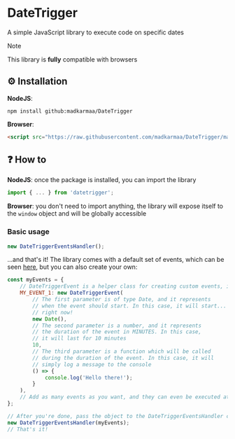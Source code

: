# DateTrigger

A simple JavaScript library to execute code on specific dates

> [!NOTE]
>
> This library is **fully** compatible with browsers

## ⚙️ Installation

**NodeJS**:

```
npm install github:madkarmaa/DateTrigger
```

**Browser**:

```html
<script src="https://raw.githubusercontent.com/madkarmaa/DateTrigger/main/build/core.web.js"></script>
```

## ❓ How to

**NodeJS**: once the package is installed, you can import the library

```js
import { ... } from 'datetrigger';
```

**Browser**: you don't need to import anything, the library will expose itself to the `window` object and will be globally accessible

### Basic usage

```js
new DateTriggerEventsHandler();
```

...and that's it! The library comes with a default set of events, which can be seen [here](https://github.com/madkarmaa/DateTrigger/blob/main/src/utils/constants.js#L8), but you can also create your own:

```js
const myEvents = {
    // DateTriggerEvent is a helper class for creating custom events, it has 3 parameters
    MY_EVENT_1: new DateTriggerEvent(
        // The first parameter is of type Date, and it represents
        // when the event should start. In this case, it will start...
        // right now!
        new Date(),
        // The second parameter is a number, and it represents
        // the duration of the event in MINUTES. In this case,
        // it will last for 10 minutes
        10,
        // The third parameter is a function which will be called
        // during the duration of the event. In this case, it will
        // simply log a message to the console
        () => {
            console.log('Hello there!');
        }
    ),
    // Add as many events as you want, and they can even be executed at the same time!
};

// After you're done, pass the object to the DateTriggerEventsHandler class
new DateTriggerEventsHandler(myEvents);
// That's it!
```
